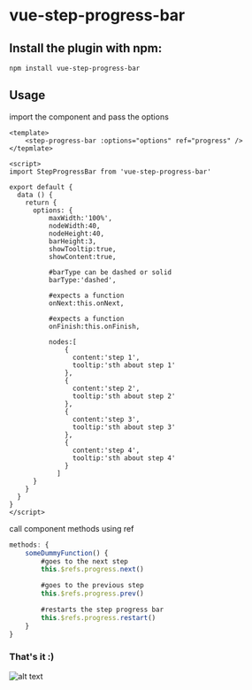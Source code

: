 # vue-step-progress-bar

## Install the plugin with npm:

```
npm install vue-step-progress-bar
```

## Usage

import the component and pass the options

```javascipt
<template>
    <step-progress-bar :options="options" ref="progress" />
</tepmlate>

<script>
import StepProgressBar from 'vue-step-progress-bar'

export default {
  data () {
    return {
      options: {
          maxWidth:'100%',
          nodeWidth:40,
          nodeHeight:40,
          barHeight:3,
          showTooltip:true,
          showContent:true,

          #barType can be dashed or solid
          barType:'dashed',

          #expects a function
          onNext:this.onNext,

          #expects a function
          onFinish:this.onFinish,

          nodes:[
              {
                content:'step 1',
                tooltip:'sth about step 1'
              },
              {
                content:'step 2',
                tooltip:'sth about step 2'
              },
              {
                content:'step 3',
                tooltip:'sth about step 3'
              },
              {
                content:'step 4',
                tooltip:'sth about step 4'
              }
            ]
      }
    }
  }
}
</script>
```

call component methods using ref

```javascript
methods: {
    someDummyFunction() {
        #goes to the next step
        this.$refs.progress.next()

        #goes to the previous step
        this.$refs.progress.prev()

        #restarts the step progress bar
        this.$refs.progress.restart()
    }
}
```

### That's it :)

![alt text](https://github.com/sajj-rahimi/step_progress_bar/tree/develop/step-progress-bar.png?raw=true)

